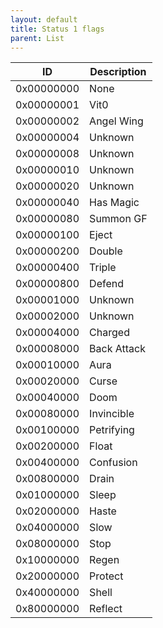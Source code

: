 ```yaml
---
layout: default
title: Status 1 flags
parent: List
---
```


| ID         | Description |
|------------|-------------|
| 0x00000000 | None        |
| 0x00000001 | Vit0        |
| 0x00000002 | Angel Wing  |
| 0x00000004 | Unknown     |
| 0x00000008 | Unknown     |
| 0x00000010 | Unknown     |
| 0x00000020 | Unknown     |
| 0x00000040 | Has Magic   |
| 0x00000080 | Summon GF   |
| 0x00000100 | Eject       |
| 0x00000200 | Double      |
| 0x00000400 | Triple      |
| 0x00000800 | Defend      |
| 0x00001000 | Unknown     |
| 0x00002000 | Unknown     |
| 0x00004000 | Charged     |
| 0x00008000 | Back Attack |
| 0x00010000 | Aura        |
| 0x00020000 | Curse       |
| 0x00040000 | Doom        |
| 0x00080000 | Invincible  |
| 0x00100000 | Petrifying  |
| 0x00200000 | Float       |
| 0x00400000 | Confusion   |
| 0x00800000 | Drain       |
| 0x01000000 | Sleep       |
| 0x02000000 | Haste       |
| 0x04000000 | Slow        |
| 0x08000000 | Stop        |
| 0x10000000 | Regen       |
| 0x20000000 | Protect     |
| 0x40000000 | Shell       |
| 0x80000000 | Reflect     |
